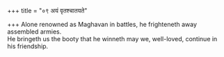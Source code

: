 +++
title = "०९ अयं वृतश्चातयते"

+++
Alone renowned as Maghavan in battles, he frighteneth away assembled armies.  
     He bringeth us the booty that he winneth may we, well-loved, continue in his friendship.